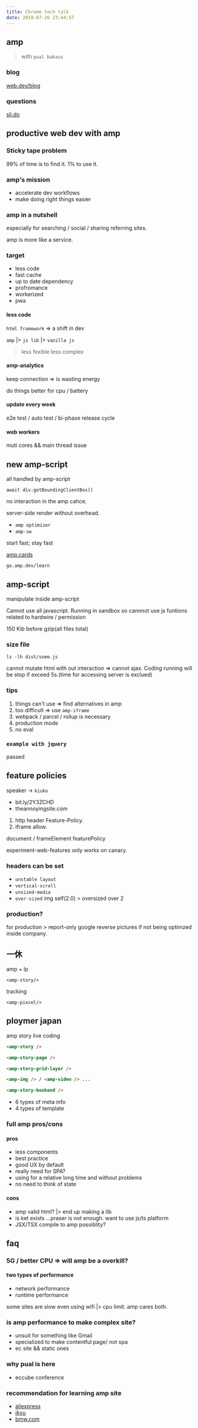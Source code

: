 ```yaml
---
title: Chrome tech talk
date: 2019-07-26 23:44:57
---
```


## amp

> with `pual bakaus`

### blog

[web.dev/blog](https://web.dev/blog)

### questions

[sli.do](https://sli.do)

## productive web dev with amp

### Sticky tape problem

99% of time is to find it. 1% to use it.

### amp's mission

- accelerate dev workflows
- make doing right things easier

### amp in a nutshell

especially for searching / social / sharing referring sites.

amp is more like a service.

### target

- less code
- fast cache
- up to date dependency
- profromance
- workerized
- pwa

#### less code

`html framework` => a shift in dev

`amp` |> `js lib` |> `vanilla js`

> less fexible less complex

#### amp-analytics

keep connection => is wasting energy

do things better for cpu / battery

#### update every week

e2e test / auto test / bi-phase release cycle

#### web workers

muti cores && main thread issue

## new amp-script

all handled by amp-script

`await div.getBoundingClientBox()`

no interaction in the amp cahce.

server-side render without overhead.

- `amp optimizer`
- `amp-sw`

start fast; stay fast

[amp.cards](https://amp.cards)

`go.amp.dev/learn`

## amp-script

manipulate inside amp-script

Cannot use all javascript. Running in sandbox so cannnot use js funtions related to hardwire / permission

150 Kib before gzip(all files total)

### size file

`ls -lh dist/some.js`

cannot mutate html with out interaction => cannot ajax. Coding running will be stop if exceed 5s.(time for accessing server is exclued)

### tips

1. things can't use => find alternatives in amp
2. too difficult => use `amp-iframe`
3. webpack / parcel / rollup is necessary
4. production mode
5. no eval

### `example with jquery`

passed

## feature policies

speaker -> `kiuko`

- bit.ly/2Y3ZCHD
- theannoyingsite.com

1. http header Feature-Policy.
2. iframe allow.

document / frameElement featurePolicy

experiment-web-features only works on canary.

### headers can be set

- `unstable layout`
- `vertical-scroll`
- `unsized-media`
- `over-sized` img self(2.0) > oversized over 2

### production?

for production > report-only
google reverse pictures if not being optimzed inside company.

## 一休

amp + lp

`<amp-story/>`

tracking

`<amp-pixcel/>`

## ploymer japan

amp story live coding

```html
<amp-story />

<amp-story-page />

<amp-story-grid-layer />

<amp-img /> / <amp-video /> ...

<amp-story-bookend />
```

- 6 types of meta info
- 4 types of template

### full amp pros/cons

#### pros

- less components
- best practice
- good UX by default
- really need for SPA?
- using for a relative long time and without problems
- no need to think of state

#### cons

- amp valid html? |> end up making a lib
- is ket exists ...praser is not enough. want to use js/ts platform
- JSX/TSX compile to amp possiblity?

## faq

### 5G / better CPU => will amp be a overkill?

#### two types of performance

- network performance
- runtime performance

some sites are slow even using wifi |> cpu limit.
amp cares both.

### is amp performance to make complex site?

- unsuit for something like Gmail
- specialized to make contentful page/ not spa
- ec site && static ones

### why pual is here

- eccube conference

### recommendation for learning amp site

- [aliexpress](https://www.aliexpress.com)
- [ikyu](https://www.ikyu.com/kankou/story0/)
- [bmw.com](https://www.bmw.com/en/index.html)
